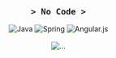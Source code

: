 <!-- Intro  -->
<h3 align="center">
        <samp>&gt; No Code &gt;
                <b><a target="_blank" href="https://alsiam.com"></a></b>
        </samp>
</h3>

<span align="center">

![Java](https://img.shields.io/badge/java-%23ED8B00.svg?style=for-the-badge&logo=openjdk&logoColor=white)
![Spring](https://img.shields.io/badge/spring-%236DB33F.svg?style=for-the-badge&logo=spring&logoColor=white)
![Angular.js](https://img.shields.io/badge/Angular-DD0031?style=for-the-badge&logo=angular&logoColor=white)
<br/>
</span>
<br/>
![...](https://komarev.com/ghpvc/?username=hoangrab&color=blue)

<!--
**hoangrab/hoangrab** is a ✨ _special_ ✨ repository because its `README.md` (this file) appears on your GitHub profile.

Here are some ideas to get you started:

- 🔭 I’m currently working on ...
- 🌱 I’m currently learning ...
- 👯 I’m looking to collaborate on ...
- 🤔 I’m looking for help with ...
- 💬 Ask me about ...
- 📫 How to reach me: ...
- 😄 Pronouns: ...
- ⚡ Fun fact: ...
-->
